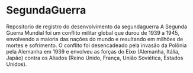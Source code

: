 # SegundaGuerra
Repositorio de registro do desenvolvimento da segundaguerra
A Segunda Guerra Mundial foi um conflito militar global que durou de 1939 a 1945, envolvendo a maioria das nações do mundo e resultando em milhões de mortes e sofrimento. O conflito foi desencadeado pela invasão da Polônia pela Alemanha em 1939 e envolveu as forças do Eixo (Alemanha, Itália, Japão) contra os Aliados (Reino Unido, França, União Soviética, Estados Unidos). 
